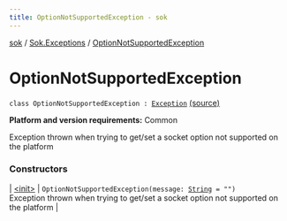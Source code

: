 ```yaml
---
title: OptionNotSupportedException - sok
---
```


[sok](../../index.html) / [Sok.Exceptions](../index.html) / [OptionNotSupportedException](./index.html)

# OptionNotSupportedException

`class OptionNotSupportedException : `[`Exception`](http://docs.oracle.com/javase/6/docs/api/java/lang/Exception.html) [(source)](https://github.com/SeekDaSky/Sok/tree/master/common/sok-common/src/Sok/Exceptions/Exceptions.kt#L34)

**Platform and version requirements:** Common

Exception thrown when trying to get/set a socket option not supported on the platform

### Constructors

| [&lt;init&gt;](-init-.html) | `OptionNotSupportedException(message: `[`String`](https://kotlinlang.org/api/latest/jvm/stdlib/kotlin/-string/index.html)` = "")`<br>Exception thrown when trying to get/set a socket option not supported on the platform |

